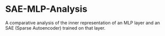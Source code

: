 # SAE-MLP-Analysis
A comparative analysis of the inner representation of an MLP layer and an SAE (Sparse Autoencoder) trained on that layer.
